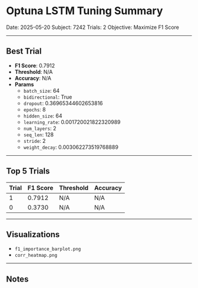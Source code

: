 # Optuna LSTM Tuning Summary
Date: 2025-05-20
Subject: 7242
Trials: 2
Objective: Maximize F1 Score

---

## Best Trial
- **F1 Score**: 0.7912
- **Threshold**: N/A
- **Accuracy**: N/A
- **Params**
  - `batch_size`: 64
  - `bidirectional`: True
  - `dropout`: 0.36965344602653816
  - `epochs`: 8
  - `hidden_size`: 64
  - `learning_rate`: 0.001720021822320989
  - `num_layers`: 2
  - `seq_len`: 128
  - `stride`: 2
  - `weight_decay`: 0.003062273519768889

---

## Top 5 Trials
| Trial | F1 Score | Threshold | Accuracy |
|-------|----------|-----------|----------|
| 1 | 0.7912 | N/A | N/A |
| 0 | 0.3730 | N/A | N/A |

---

## Visualizations
- `f1_importance_barplot.png`
- `corr_heatmap.png`

---

## Notes